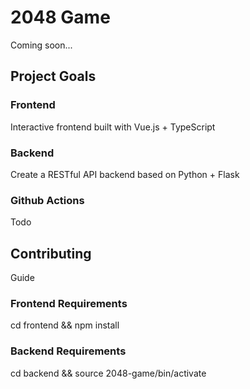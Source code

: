 # 2048 Game

Coming soon...

## Project Goals

### Frontend

Interactive frontend built with Vue.js + TypeScript

### Backend

Create a RESTful API backend based on Python + Flask

### Github Actions

Todo

## Contributing

Guide

### Frontend Requirements

cd frontend && npm install

### Backend Requirements

cd backend && source 2048-game/bin/activate
